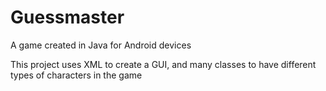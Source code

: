 # Guessmaster
A game created in Java for Android devices

This project uses XML to create a GUI, and many classes to have different types of characters in the game
